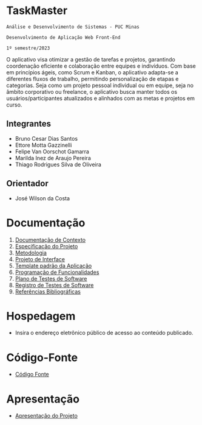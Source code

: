 # TaskMaster

`Análise e Desenvolvimento de Sistemas - PUC Minas`

`Desenvolvimento de Aplicação Web Front-End`

`1º semestre/2023`

O aplicativo visa otimizar a gestão de tarefas e projetos, garantindo coordenação eficiente e colaboração entre equipes e indivíduos. Com base em princípios ágeis, como Scrum e Kanban, o aplicativo adapta-se a diferentes fluxos de trabalho, permitindo personalização de etapas e categorias.
Seja como um projeto pessoal individual ou em equipe, seja no âmbito corporativo ou freelance, o aplicativo busca manter todos os usuários/participantes atualizados e alinhados com as metas e projetos em curso.

## Integrantes

* Bruno Cesar Dias Santos
* Ettore Motta Gazzinelli
* Felipe Van Oorschot Gamarra
* Marilda Inez de Araujo Pereira
* Thiago Rodrigues Silva de Oliveira

## Orientador

* José Wilson da Costa

# Documentação

<ol>
<li><a href="documentos/01-Documentação de Contexto.md"> Documentação de Contexto</a></li>
<li><a href="documentos/02-Especificação do Projeto.md"> Especificação do Projeto</a></li>
<li><a href="documentos/03-Metodologia.md"> Metodologia</a></li>
<li><a href="documentos/04-Projeto de Interface.md"> Projeto de Interface</a></li>
<li><a href="documentos/05-Template padrão da Aplicação.md"> Template padrão da Aplicação</a></li>
<li><a href="documentos/06-Programação de Funcionalidades.md"> Programação de Funcionalidades</a></li>
<li><a href="documentos/07-Plano de Testes de Software.md"> Plano de Testes de Software</a></li>
<li><a href="documentos/08-Registro de Testes de Software.md"> Registro de Testes de Software</a></li>
<li><a href="documentos/09-Referências.md"> Referências Bibliográficas</a></li>
</ol>

# Hospedagem

* Insira o endereço eletrônico público de acesso ao conteúdo publicado. 

# Código-Fonte

* <a href="codigo-fonte/README.md">Código Fonte</a>

# Apresentação

* <a href="apresentacao/README.md">Apresentação do Projeto</a>
